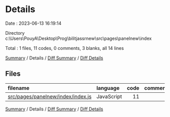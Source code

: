 # Details

Date : 2023-06-13 16:19:14

Directory c:\\Users\\PouyA\\Desktop\\Prog\\bilitjassrnew\\src\\pages\\panelnew\\index

Total : 1 files,  11 codes, 0 comments, 3 blanks, all 14 lines

[Summary](results.md) / Details / [Diff Summary](diff.md) / [Diff Details](diff-details.md)

## Files
| filename | language | code | comment | blank | total |
| :--- | :--- | ---: | ---: | ---: | ---: |
| [src/pages/panelnew/index/index.js](/src/pages/panelnew/index/index.js) | JavaScript | 11 | 0 | 3 | 14 |

[Summary](results.md) / Details / [Diff Summary](diff.md) / [Diff Details](diff-details.md)